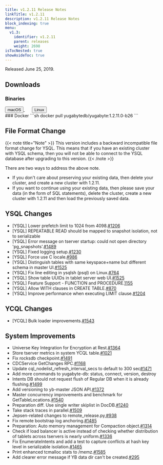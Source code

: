 ```yaml
---
title: v1.2.11 Release Notes
linkTitle: v1.2.11
description: v1.2.11 Release Notes
block_indexing: true
menu:
  v1.3:
    identifier: v1.2.11
    parent: releases
    weight: 2698
isTocNested: true
showAsideToc: true
---
```


Released June 25, 2019.

## Downloads
### Binaries
<a class="download-binary-link" href="https://downloads.yugabyte.com/yugabyte-ce-1.2.11.0-darwin.tar.gz">
  <button>
    <i class="fab fa-apple"></i><span class="download-text">macOS</span>
  </button>
</a>
&nbsp; &nbsp; &nbsp; 
<a class="download-binary-link" href="https://downloads.yugabyte.com/yugabyte-ce-1.2.11.0-linux.tar.gz">
  <button>
    <i class="fab fa-linux"></i><span class="download-text">Linux</span>
  </button>
</a>
<br />
### Docker
```sh
docker pull yugabytedb/yugabyte:1.2.11.0-b26
```

## File Format Change

{{< note title="Note" >}}
This version includes a backward incompatible file format change for YSQL. This means that if you have an existing cluster with YSQL schema, then you will not be able to connect to the YSQL database after upgrading to this version.
{{< /note >}}

There are two ways to address the above note.

* If you don't care about preserving your existing data, then delete your cluster, and create a new cluster with 1.2.11. 
* If you want to continue using your existing data, then please save your data (in the form of
  SQL statements), delete the cluster, create a new cluster with 1.2.11 and then load the previously saved data.

## YSQL Changes
* [YSQL] Lower prefetch limit to 1024 from 4098.[#1206](https://github.com/yugabyte/yugabyte-db/issues/1206)
* [YSQL] REPEATABLE READ should be mapped to snapshot isolation, not to serializable
* [YSQL] Error message on tserver startup: could not open directory
  'pg_snapshots'.[#1489](https://github.com/yugabyte/yugabyte-db/issues/1489)
* [YSQL] Fixed logging setup.[#1230](https://github.com/yugabyte/yugabyte-db/issues/1230)
* [YSQL] Force use C locale.[#986](https://github.com/yugabyte/yugabyte-db/issues/986)
* [YSQL] Distinguish tables with same keyspace+name but different schema in master
  UI.[#1525](https://github.com/yugabyte/yugabyte-db/issues/1525)
* [YSQL] Fix line editing in ysqlsh (psql) on Linux.[#764](
  https://github.com/yugabyte/yugabyte-db/issues/764)
* [YSQL] Show table UUIDs in tablet server web
  UI.[#1525](https://github.com/yugabyte/yugabyte-db/issues/1525)
* [YSQL] Feature Support - FUNCTION and
  PROCEDURE.[1155](https://github.com/yugabyte/yugabyte-db/issues/1155)
* [YSQL] Allow WITH clauses in CREATE
  TABLE.[#870](https://github.com/yugabyte/yugabyte-db/issues/870)
* [YSQL] Improve performance when executing LIMIT
  clause.[#1204](https://github.com/yugabyte/yugabyte-db/issues/1204)

## YCQL Changes
* [YCQL] Bulk loader improvements.[#1543](https://github.com/yugabyte/yugabyte-db/issues/1543)

## System Improvements
* Universe Key Integration for Encryption at
  Rest.[#1364](https://github.com/yugabyte/yugabyte-db/issues/1364)
* Store tserver metrics in system YCQL
  table.[#1021](https://github.com/yugabyte/yugabyte-db/issues/1021)
* Fix rocksdb checkpoint.[#1491](https://github.com/yugabyte/yugabyte-db/issues/1491)
* CDCService GetChanges RPC.[#1168](https://github.com/yugabyte/yugabyte-db/issues/1168)
* Update cql_nodelist_refresh_interval_secs to default to 300
  sec[#1471](https://github.com/yugabyte/yugabyte-db/issues/1471)
* Add more commands to yugabyte-db: status, connect, version, destroy 
* Intents DB should not request flush of Regular DB when it is already
  flushing.[#1499](https://github.com/yugabyte/yugabyte-db/issues/1499)
* Add versioning to yb-master JSON API.[#1372](https://github.com/yugabyte/yugabyte-db/issues/1372)
* Master concurrency improvements and benchmark for
  GetTableLocations.[#1540](https://github.com/yugabyte/yugabyte-db/issues/1540)
* Preparation diff. Use single writer skiplist in
  DocDB.[#1240](https://github.com/yugabyte/yugabyte-db/issues/1240)
* Take stack traces in parallel.[#1509](https://github.com/yugabyte/yugabyte-db/issues/1509)
* Jepsen-related changes to
  remote_release.py,[#938](https://github.com/yugabyte/yugabyte-db/issues/938)
* Fix remote bootstrap log anchoring.[#1485](https://github.com/yugabyte/yugabyte-db/issues/1485)
* Preparation: Auto memory management for Compaction
  object.[#1314](https://github.com/yugabyte/yugabyte-db/issues/1314)
* Check if load balancer is active instead of checking whether distribution of tablets across
  tservers is nearly uniform.[#1336](https://github.com/yugabyte/yugabyte-db/issues/1336)
* Fix EnumerateIntents and add a test to capture conflicts at hash key level in serializable
  isolation.[#1465](https://github.com/yugabyte/yugabyte-db/issues/1465)
*  Print enhanced tcmalloc stats to
  /memz.[#1585](https://github.com/yugabyte/yugabyte-db/issues/1585)
* Add clearer error message if YB data dir can't be
  created.[#295](https://github.com/yugabyte/yugabyte-db/issues/295)
